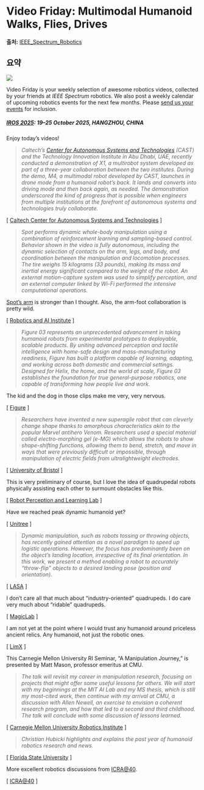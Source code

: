 # Video Friday: Multimodal Humanoid Walks, Flies, Drives

**출처:** [IEEE_Spectrum_Robotics](https://spectrum.ieee.org/video-friday-multimodal-robot)

## 요약
![](https://spectrum.ieee.org/media-library/caltech-humanoid-robot-bent-over-at-the-bipedal-attachment-point-with-wheeled-drone-on-its-back-exits-building.png?id=61767773&width=1200&height=600&coordinates=0%2C135%2C0%2C135)  
  

Video Friday is your weekly selection of awesome robotics videos, collected by your friends at *IEEE Spectrum* robotics. We also post a weekly calendar of upcoming robotics events for the next few months. Please [send us your events](mailto:automaton@ieee.org?subject=Robotics%20event%20suggestion%20for%20Video%20Friday) for inclusion.

##### [IROS 2025](https://www.iros25.org/): 19–25 October 2025, HANGZHOU, CHINA

Enjoy today’s videos!

> *Caltech’s [Center for Autonomous Systems and Technologies](https://spectrum.ieee.org/caltech-building-agile-humanoid-robot-by-combining-legs-with-thrusters) (CAST) and the Technology Innovation Institute in Abu Dhabi, UAE, recently conducted a demonstration of X1, a multirobot system developed as part of a three-year collaboration between the two institutes. During the demo, M4, a multimodal robot developed by CAST, launches in drone mode from a humanoid robot’s back. It lands and converts into driving mode and then back again, as needed. The demonstration underscored the kind of progress that is possible when engineers from multiple institutions at the forefront of autonomous systems and technologies truly collaborate.*

[ [Caltech Center for Autonomous Systems and Technologies](https://cast.caltech.edu/news/caltech-and-technology-innovation-institute-demo-multirobot-response-team) ]

> *Spot performs dynamic whole-body manipulation using a combination of reinforcement learning and sampling-based control. Behavior shown in the video is fully autonomous, including the dynamic selection of contacts on the arm, legs, and body, and coordination between the manipulation and locomotion processes. The tire weighs 15 kilograms (33 pounds), making its mass and inertial energy significant compared to the weight of the robot. An external motion-capture system was used to simplify perception, and an external computer linked by Wi-Fi performed the intensive computational operations.*

[Spot’s arm](https://spectrum.ieee.org/boston-dynamics-spot-robot-arm) is stronger than I thought. Also, the arm-foot collaboration is pretty wild.

[ [Robotics and AI Institute](https://rai-inst.com/resources/blog/combining-sampling-and-learning-for-dynamic-whole-body-manipulation/) ]

> *Figure 03 represents an unprecedented advancement in taking humanoid robots from experimental prototypes to deployable, scalable products. By uniting advanced perception and tactile intelligence with home-safe design and mass-manufacturing readiness, Figure has built a platform capable of learning, adapting, and working across both domestic and commercial settings. Designed for Helix, the home, and the world at scale, Figure 03 establishes the foundation for true general-purpose robotics, one capable of transforming how people live and work.*

The kid and the dog in those clips make me very, very nervous.

[ [Figure](https://www.figure.ai/news/introducing-figure-03) ]

> *Researchers have invented a new superagile robot that can cleverly change shape thanks to amorphous characteristics akin to the popular Marvel antihero Venom. Researchers used a special material called electro-morphing gel (e-MG) which allows the robots to show shape-shifting functions, allowing them to bend, stretch, and move in ways that were previously difficult or impossible, through manipulation of electric fields from ultralightweight electrodes.*

[ [University of Bristol](https://www.bristol.ac.uk/news/2025/october/soft-robotics-breakthrough.html) ]

This is very preliminary of course, but I love the idea of quadrupedal robots physically assisting each other to surmount obstacles like this.

[ [Robot Perception and Learning Lab](https://rpl-as-ucl.github.io/) ]

Have we reached peak dynamic humanoid yet?

[ [Unitree](https://www.unitree.com/g1) ]

> *Dynamic manipulation, such as robots tossing or throwing objects, has recently gained attention as a novel paradigm to speed up logistic operations. However, the focus has predominantly been on the object’s landing location, irrespective of its final orientation. In this work, we present a method enabling a robot to accurately “throw-flip” objects to a desired landing pose (position and orientation).*

[ [LASA](https://www.epfl.ch/labs/lasa/) ]

I don’t care all that much about “industry-oriented” quadrupeds. I do care very much about “ridable” quadrupeds.

[ [MagicLab](https://www.magiclab.top/en) ]

I am not yet at the point where I would trust any humanoid around priceless ancient relics. Any humanoid, not just the robotic ones.

[ [LimX](https://www.limxdynamics.com/en/oli) ]

This Carnegie Mellon University RI Seminar, “A Manipulation Journey,” is presented by Matt Mason, professor emeritus at CMU.

> *The talk will revisit my career in manipulation research, focusing on projects that might offer some useful lessons for others. We will start with my beginnings at the MIT AI Lab and my MS thesis, which is still my most-cited work, then continue with my arrival at CMU, a discussion with Allen Newell, an exercise to envision a coherent research program, and how that led to a second and third childhood. The talk will conclude with some discussion of lessons learned.*

[ [Carnegie Mellon University Robotics Institute](https://www.ri.cmu.edu/event/a-manipulation-journey/) ]

> *Christian Hubicki highlights and explains the past year of humanoid robotics research and news.*

[ [Florida State University](https://www.optimalroboticslab.com/) ]

More excellent robotics discussions from [ICRA@40](https://spectrum.ieee.org/icra40-conference).

[ [ICRA@40](https://icra40.ieee.org/) ]
